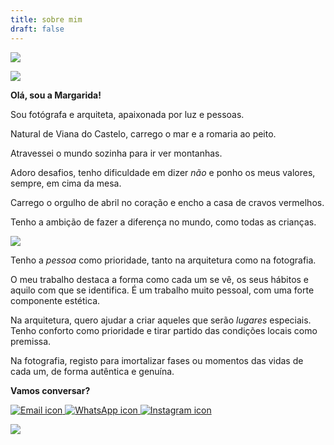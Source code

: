 ```yaml
---
title: sobre mim
draft: false
---
```

![](/images/uploads/4q8a1910-copy.webp)

![](/images/uploads/4q8a2311-copy.webp)


<section class="section-bottom-aligned text-left">









**Olá, sou a Margarida!**



Sou fotógrafa e arquiteta, apaixonada por luz e pessoas.

Natural de Viana do Castelo, carrego o mar e a romaria ao peito.

Atravessei o mundo sozinha para ir ver montanhas.

Adoro desafios, tenho dificuldade em dizer *não* e ponho os meus valores, sempre, em cima da mesa.

Carrego o orgulho de abril no coração e encho a casa de cravos vermelhos.

Tenho a ambição de fazer a diferença no mundo, como todas as crianças.




</section>

![](/images/uploads/4q8a2967-copy.webp)


<section class="section-bottom-aligned text-left">









Tenho a *pessoa* como prioridade, tanto na arquitetura como na fotografia.

O meu trabalho destaca a forma como cada um se vê, os seus hábitos e aquilo com que se identifica. É um trabalho muito pessoal, com uma forte componente estética.

Na arquitetura, quero ajudar a criar aqueles que serão *lugares* especiais. Tenho conforto como prioridade e tirar partido das condições locais como premissa.

Na fotografia, registo para imortalizar fases ou momentos das vidas de cada um, de forma autêntica e genuína.




</section>


<section class="section-top-aligned text-right">



**Vamos conversar?**
<div class="flex items-center space-x-3">
    <a href="mailto:anamargaridacalheiros@gmail.com" class="block p-1" title="Email me">
        <img src="https://anamargaridacalheiros.com/images/email.png" alt="Email icon" class="h-3.5 w-3.5 object-contain object-center">
    </a>
    <a href="https://wa.me/925306293" target="_blank" rel="noopener noreferrer" class="block p-1" title="Chat on WhatsApp">
        <img src="https://anamargaridacalheiros.com/images/whatsapp.png" alt="WhatsApp icon" class="h-3.5 w-3.5 object-contain object-center">
    </a>
    <a href="https://www.instagram.com/ana_calheiros" target="_blank" rel="noopener noreferrer" class="block p-1" title="Follow me on Instagram">
        <img src="https://anamargaridacalheiros.com/images/instagram.png" alt="Instagram icon" class="h-3.5 w-3.5 object-contain object-center">
    </a>
</div>

</section>

![](/images/uploads/4q8a3217-copy.webp)
